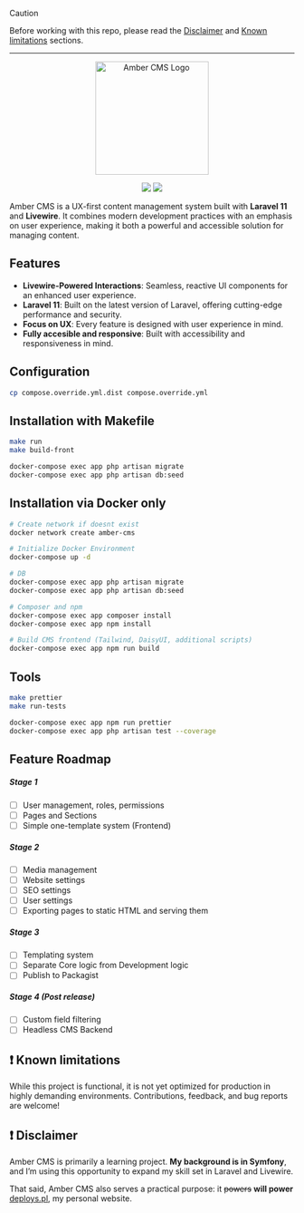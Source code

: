 > [!CAUTION]
>  Before working with this repo, please read the [Disclaimer](#-disclaimer) and [Known limitations](#-known-limitations) sections.

---

<p align="center"><a href="https://deploys.pl" target="_blank">
    <img src="https://i.ibb.co/72VzznX/amber.png" width="200" alt="Amber CMS Logo">
</a></p>

<p align="center">
<img src="https://img.shields.io/badge/status-active-darkforestgreen">
<a href="https://github.com/kacpergorec/amber/blob/master/LICENSE"><img src="https://img.shields.io/badge/License-GPL_3.0-blue"></a>
</p>


Amber CMS is a UX-first content management system built with **Laravel 11** and **Livewire**. It combines modern development practices with an emphasis on user experience, making it both a powerful and accessible solution for managing content.

## Features

- **Livewire-Powered Interactions**: Seamless, reactive UI components for an enhanced user experience.
- **Laravel 11**: Built on the latest version of Laravel, offering cutting-edge performance and security.
- **Focus on UX**: Every feature is designed with user experience in mind.
- **Fully accesible and responsive**: Built with accessibility and responsiveness in mind.

## Configuration

```Bash
cp compose.override.yml.dist compose.override.yml
```

## Installation with Makefile

```Bash
make run
make build-front
```

```Bash
docker-compose exec app php artisan migrate
docker-compose exec app php artisan db:seed
```

## Installation via Docker only

```Bash
# Create network if doesnt exist
docker network create amber-cms
```

```Bash
# Initialize Docker Environment 
docker-compose up -d

# DB
docker-compose exec app php artisan migrate
docker-compose exec app php artisan db:seed

# Composer and npm
docker-compose exec app composer install
docker-compose exec app npm install

# Build CMS frontend (Tailwind, DaisyUI, additional scripts)
docker-compose exec app npm run build

```

## Tools

```Bash
make prettier
make run-tests
````
```Bash
docker-compose exec app npm run prettier
docker-compose exec app php artisan test --coverage
```

## Feature Roadmap
##### Stage 1
- [ ] User management, roles, permissions
- [ ] Pages and Sections
- [ ] Simple one-template system (Frontend)
##### Stage 2
- [ ] Media management
- [ ] Website settings
- [ ] SEO settings
- [ ] User settings
- [ ] Exporting pages to static HTML and serving them
##### Stage 3
- [ ] Templating system
- [ ] Separate Core logic from Development logic
- [ ] Publish to Packagist
##### Stage 4 (Post release)
- [ ] Custom field filtering
- [ ] Headless CMS Backend

## ❗ Known limitations
While this project is functional, it is not yet optimized for production in highly demanding environments. Contributions, feedback, and bug reports are welcome!

## ❗ Disclaimer
Amber CMS is primarily a learning project. **My background is in Symfony**, and I’m using this opportunity to expand my skill set in Laravel and Livewire.

That said, Amber CMS also serves a practical purpose: it ~~powers~~ **will power** [deploys.pl](https://deploys.pl), my personal website.
